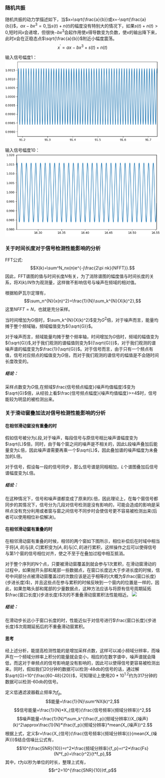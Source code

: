 ### 随机共振
随机共振的动力学描述如下，当$x=\sqrt{\frac{a}{b}}或x=-\sqrt{\frac{a}{b}}$，$ax-bx^3=0$,当$s(t)+n(t)$的幅度没有特别大的情况下，如果$s(t)+n(t)>0$,短时间$x$会递增，但很快$-bx^3$会起作用使$x$得导数变为负数，使$x$的输出降下来，此时$x$会在正稳态点$\sqrt{\frac{a}{b}}$附近小幅度震荡。
$$x^{'}=ax-bx^3+s(t)+n(t)$$

输入信号幅度1：
![](2019-11-06-15-19-19.png)

输入信号幅度10：
![](2019-11-06-15-24-00.png)

### 关于时间长度对于信号检测性能影响的分析
FFT公式:
$$X(k)=\sum^N_nx(n)e^{-j\frac{2\pi nk}{NFFT}}.$$
因此，FFT谱图的值与时间长度$N$有关，为了消除谱图的幅度值与时间长度的关系，将$X(k)/N$作为观测量，这样做不影响信号与噪声在频域的相对值。

根据帕萨瓦尔定理有，
$$\sum_n^{N}{x(n)^2}=\frac{1}{N}\sum_k^{N}{X(k)^2},$$
这里$NFFT=N$，也就是充分采样。


当时间增加为G倍时，$\sum_k^{N}{X(k)^2}$变为$G^2$倍，对于噪声而言，能量均摊于整个频域轴，频域幅值变为${\sqrt{G}}$。

对于噪声而言，频域能量均摊于整个频率轴，时间增加为$G$倍时，频域的幅值变为${\sqrt{G}}$,对于我们观测的谱幅值则变为${{\sqrt{G}}}$，对于我们观测的谱噪声谱的幅度变为$\frac{1}{\sqrt{G}}$。对于信号而言，由于只有一个频点有值，信号对应频点的幅值变为$G$倍，而对于我们观测的谱信号的幅值是不会随时间长度改变的。

##### 结论：
采样点数变为$G$倍,在频域$\frac{信号频点幅度}{噪声均值幅度}$变为$\sqrt{G}$倍，从经验上看$\frac{信号频点幅度}{噪声均值幅度}>=4$时，信号能较为明显的被检测出来。

### 关于滑动窗叠加法对信号检测性能影响的分析
#### 在相邻滑动窗没有重叠的时

假如信号被分为$L$段,对于噪声，每段信号与原信号相比噪声谱幅度变为$\sqrt{L}$倍，同时，由于每个窗之间的噪声是不相关的，因此L段噪声叠加后能量变为$L$倍，因此噪声谱需要再乘一个$\sqrt{L}$，因此叠加谱的噪声幅度为未叠加的L倍。

对于信号，假设每一段的信号同步，那么信号谱是同相相加，$L$个谱图叠加后信号谱幅度变为$L$倍。

##### 结论：
在这种情况下，信号和噪声谱都变成了原来的$L$倍，因此理论上，在每个窗信号都同步的其情况下，信号分为几段对信号检测是没有影响的，可能会造成的影响是采样点没有充分利用或者窗与窗之间信号不同步时会使信号更不容易被检测出来(后者可以使用相位补偿解决)。

#### 在相邻滑动窗有重叠的时
在相邻滑动窗有重叠的时候，相邻的两个窗如下图所示，相位补偿后在时域中相当于将$[A,B]$与$[B,C]$累积变为$[A,B]$与$[C,B]$进行累积，这样操作之后可以使得信号与第1个窗的信号相位对齐，使之不至于在叠加过程中相互抵消。

对于整个序列的N个点，只要被滑动窗覆盖到就会参与1次累积，在滑动窗滑动的过程中，如果抛开头部和尾部一些数据点，在窗口长度远大于步进长度的时候，信号中间部分点被滑动窗覆盖过的次数应该是近乎相等的(大概为$\frac{窗口长度}{步进长度}$)，并且这些点在参与累积的时候反映到一个窗内的位置是一样的，因此，如果忽略头部和尾部的少量数据点，这种方法应该与将原有信号周期延拓$\frac{窗口长度}{步进长度}$次的不重叠滑动窗累积法性能相近。
![](2019-10-24-15-59-09.png)

##### 结论：
在滑动步长远小于窗口长度的时，性能近似于对信号进行$\frac{窗口长度}{步进长度}$次周期延拓后的不重叠滑动窗累积。


#### 思考
经上述分析，能提高检测性能的是增加采样点数，这样可以减小频域分辨率，而噪声在一个频域分辨率上积分的能量就会变小，相应的在数字谱中，噪声谱就会降低，而这对于单频点的信号影响是没有影响的，因此可以使得信号更容易被检测出来。同时，假如我们20分钟的数据可以检测-48db的信号的话，通过解$\sqrt{G}=10^{\frac{60-48}{20}}$，可知理论上使用$20*10^{1.2}$约为317分钟的数据可以检测-60db的信号。

定义低通滤波器截止频率为$f_p$,
$$能量=\frac{1}{N}\sum^NX(k)^2,$$
$$信号能量=\frac{1}{N}*X_{信号}(\frac{信号频率}{频域分辨率})^2,$$
$$噪声能量=\frac{1}{N}*\sum_k^{\frac{f_p}{频域分辨率}}X_{噪声}(k)^2\approx\frac{1}{N}*\frac{f_p}{频域分辨率}*mean(X_{噪声})^2.$$
根据上式，定义$r=\frac{X_{信号}(\frac{信号频率}{频域分辨率})}{mean(X_{噪声})}$结合信噪比公式有，
$$10^{\frac{SNR}{10}}=r^2*\frac{频域分辨率}{f_p}=r^2*\frac{Fs}{N*f_p}=\frac{r^2}{t*f_p},$$
其中，$t$为以秒为单位的时长，整理上式有，
$$r^2=10^{\frac{SNR}{10}}tf_p$$
